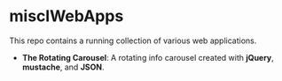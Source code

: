 # misclWebApps

This repo contains a running collection of various web applications.

- **The Rotating Carousel**:    A rotating info carousel created with **jQuery**, **mustache**, and **JSON**.

